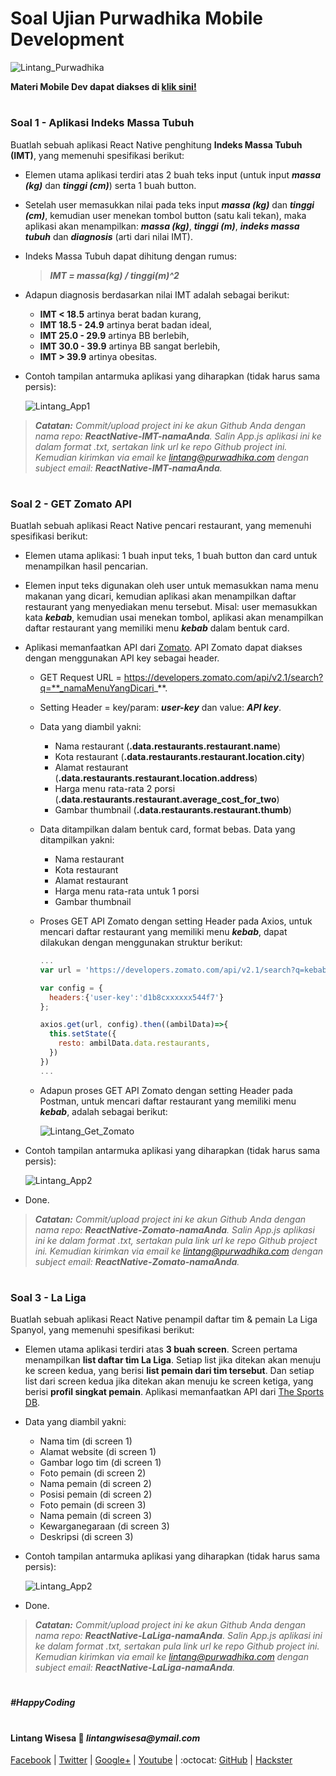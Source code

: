 # Soal Ujian Purwadhika Mobile Development

![Lintang_Purwadhika](https://static.wixstatic.com/media/2e6af2_f69a4271c3534ae1869a7ed63e278b2b~mv2.png/v1/fill/w_246,h_39,al_c,usm_0.66_1.00_0.01/2e6af2_f69a4271c3534ae1869a7ed63e278b2b~mv2.png)

**Materi Mobile Dev dapat diakses di [klik sini!](https://github.com/LintangWisesa/Purwadhika-JC04-04_Mobile)**

#
### **Soal 1 - Aplikasi Indeks Massa Tubuh**

Buatlah sebuah aplikasi React Native penghitung **Indeks Massa Tubuh (IMT)**, yang memenuhi spesifikasi berikut:

- Elemen utama aplikasi terdiri atas 2 buah teks input (untuk input _**massa (kg)**_ dan _**tinggi (cm)**_) serta 1 buah button.

- Setelah user memasukkan nilai pada teks input _**massa (kg)**_ dan _**tinggi (cm)**_, kemudian user menekan tombol button (satu kali tekan), maka aplikasi akan menampilkan: _**massa (kg)**_, _**tinggi (m)**_, _**indeks massa tubuh**_ dan _**diagnosis**_ (arti dari nilai IMT).

- Indeks Massa Tubuh dapat dihitung dengan rumus:
  
  >__*IMT = massa(kg) / tinggi(m)^2*__

- Adapun diagnosis berdasarkan nilai IMT adalah sebagai berikut:
  - **IMT < 18.5** artinya berat badan kurang,
  - **IMT 18.5 - 24.9** artinya berat badan ideal,
  - __IMT 25.0 - 29.9__ artinya BB berlebih,
  - **IMT 30.0 - 39.9** artinya BB sangat berlebih,
  - **IMT > 39.9** artinya obesitas.

- Contoh tampilan antarmuka aplikasi yang diharapkan (tidak harus sama persis):

  ![Lintang_App1](https://2.bp.blogspot.com/-cJ0XRmZOoNI/WujSaxugEbI/AAAAAAAAEEU/3Epu_8TeoFgGCEonRUChPKMYe9HK_6jSwCLcBGAs/s1600/soal1.png)

>_**Catatan:**_ *Commit/upload project ini ke akun Github Anda dengan nama repo: **ReactNative-IMT-namaAnda**. Salin App.js aplikasi ini ke dalam format .txt, sertakan link url ke repo Github project ini. Kemudian kirimkan via email ke lintang@purwadhika.com dengan subject email: __ReactNative-IMT-namaAnda__.*

#
### **Soal 2 - GET Zomato API**

Buatlah sebuah aplikasi React Native pencari restaurant, yang memenuhi spesifikasi berikut:

- Elemen utama aplikasi: 1 buah input teks, 1 buah button dan card untuk menampilkan hasil pencarian.

- Elemen input teks digunakan oleh user untuk memasukkan nama menu makanan yang dicari, kemudian aplikasi akan menampilkan daftar restaurant yang menyediakan menu tersebut. Misal: user memasukkan kata _**kebab**_, kemudian usai menekan tombol, aplikasi akan menampilkan daftar restaurant yang memiliki menu _**kebab**_ dalam bentuk card.

- Aplikasi memanfaatkan API dari [Zomato](https://developers.zomato.com/api). API Zomato dapat diakses dengan menggunakan API key sebagai header.
  
  - GET Request URL = https://developers.zomato.com/api/v2.1/search?q=**_namaMenuYangDicari_**.
  
  - Setting Header = key/param: **_user-key_** dan value: _**API key**_.
  
  - Data yang diambil yakni:
    - Nama restaurant (**.data.restaurants.restaurant.name**)
    - Kota restaurant (__.data.restaurants.restaurant.location.city__)
    - Alamat restaurant (__.data.restaurants.restaurant.location.address__)
    - Harga menu rata-rata 2 porsi (__.data.restaurants.restaurant.average_cost_for_two__)
    - Gambar thumbnail (__.data.restaurants.restaurant.thumb__)

  - Data ditampilkan dalam bentuk card, format bebas. Data yang ditampilkan yakni:
    - Nama restaurant 
    - Kota restaurant 
    - Alamat restaurant 
    - Harga menu rata-rata untuk 1 porsi 
    - Gambar thumbnail

  - Proses GET API Zomato dengan setting Header pada Axios, untuk mencari daftar restaurant yang memiliki menu __*kebab*__, dapat dilakukan dengan menggunakan struktur berikut:
    ```javascript
    ...
    var url = 'https://developers.zomato.com/api/v2.1/search?q=kebab';
    
    var config = {
      headers:{'user-key':'d1b8cxxxxxx544f7'}
    };

    axios.get(url, config).then((ambilData)=>{
      this.setState({
        resto: ambilData.data.restaurants,
      })
    })
    ...
    ``` 

  - Adapun proses GET API Zomato dengan setting Header pada Postman, untuk mencari daftar restaurant yang memiliki menu __*kebab*__, adalah sebagai berikut:

    ![Lintang_Get_Zomato](https://3.bp.blogspot.com/-9s6KfiCp3-0/Wuji-Z571YI/AAAAAAAAEEs/3Is7s87qa2s98O8OFUEsVbwFp7FLH0xngCLcBGAs/s1600/soal2a.png)

- Contoh tampilan antarmuka aplikasi yang diharapkan (tidak harus sama persis):

  ![Lintang_App2](https://3.bp.blogspot.com/-KV1W_AYbKq0/WujSbM1WU0I/AAAAAAAAEEg/198vHDMSz9Ahy9nHjPOcvQ6prrqIkTWlgCPcBGAYYCw/s1600/soal2.png)

- Done.

>_**Catatan:**_ *Commit/upload project ini ke akun Github Anda dengan nama repo: **ReactNative-Zomato-namaAnda**. Salin App.js aplikasi ini ke dalam format .txt, sertakan pula link url ke repo Github project ini. Kemudian kirimkan via email ke lintang@purwadhika.com dengan subject email: __ReactNative-Zomato-namaAnda__.*

#
### **Soal 3 - La Liga**

Buatlah sebuah aplikasi React Native penampil daftar tim & pemain La Liga Spanyol, yang memenuhi spesifikasi berikut:

- Elemen utama aplikasi terdiri atas __3 buah screen__. Screen pertama menampilkan __list daftar tim La Liga__. Setiap list jika ditekan akan menuju ke screen kedua, yang berisi __list pemain dari tim tersebut__. Dan setiap list dari screen kedua jika ditekan akan menuju ke screen ketiga, yang berisi __profil singkat pemain__. Aplikasi memanfaatkan API dari [The Sports DB](https://www.thesportsdb.com/api.php). 
  
- Data yang diambil yakni:
  - Nama tim (di screen 1)
  - Alamat website (di screen 1)
  - Gambar logo tim (di screen 1)
  - Foto pemain (di screen 2)
  - Nama pemain (di screen 2)
  - Posisi pemain (di screen 2)
  - Foto pemain (di screen 3)
  - Nama pemain (di screen 3)
  - Kewarganegaraan (di screen 3)
  - Deskripsi (di screen 3)

- Contoh tampilan antarmuka aplikasi yang diharapkan (tidak harus sama persis):

  ![Lintang_App2](https://4.bp.blogspot.com/-IWwzKSwU3Ts/XGYvg2c90KI/AAAAAAAAEX0/Jc3-VoCcjRAqr8WnTOMKuKc5mBuOel3iQCLcBGAs/s1600/soal3.png)

- Done.

>_**Catatan:**_ *Commit/upload project ini ke akun Github Anda dengan nama repo: **ReactNative-LaLiga-namaAnda**. Salin App.js aplikasi ini ke dalam format .txt, sertakan pula link url ke repo Github project ini. Kemudian kirimkan via email ke lintang@purwadhika.com dengan subject email: __ReactNative-LaLiga-namaAnda__.*

#

*__#HappyCoding__*

#

#### Lintang Wisesa :love_letter: _lintangwisesa@ymail.com_

[Facebook](https://www.facebook.com/lintangbagus) | 
[Twitter](https://twitter.com/Lintang_Wisesa) |
[Google+](https://plus.google.com/u/0/+LintangWisesa1) |
[Youtube](https://www.youtube.com/user/lintangbagus) | 
:octocat: [GitHub](https://github.com/LintangWisesa) |
[Hackster](https://www.hackster.io/lintangwisesa)
